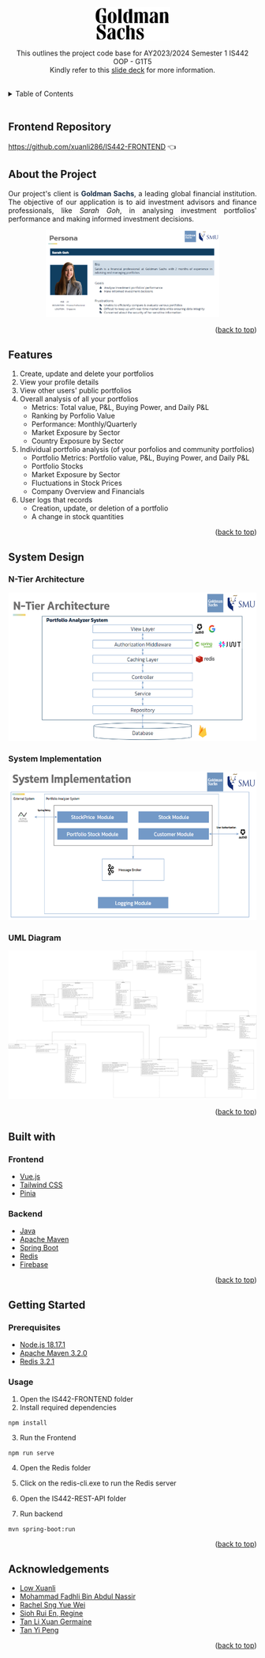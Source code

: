 <div align="center">
  <img src="https://raw.githubusercontent.com/xuanli286/IS442-FRONTEND/d1a854cdcf681d22a726a4a4a6a22649b4135cb8/public/gs-logo.svg" alt="Logo" width="30%">
  <p>
    This outlines the project code base for AY2023/2024 Semester 1 IS442 OOP - G1T5
    <br>
    Kindly refer to this <a href="./G1T5.pptx" download>slide deck</a> for more information.
  </p>
</div>
<br/>

<details id="table-of-contents">
    <summary>Table of Contents</summary>
    <ol>
        <li>
            <a href="#frontend-repository">Frontend Repository</a>
        </li>
        <li>
            <a href="#about-the-project">About the Project</a>
        </li>
        <li>
            <a href="#features">Features</a>
        </li>
        <li>
            <a href="#system-design">System Design</a>
            <ul>
                <li>
                    <a href="#n-tier-architecture">N-Tier Architecture</a>
                </li>
                <li>
                    <a href="#system-implementation">System Implementation</a>
                </li>
                <li>
                    <a href="#uml-diagram">UML Diagram</a>
                </li>
            </ul>
        </li>
        <li>
            <a href="#built-with">Built with</a>
            <ul>
                <li>
                    <a href="#frontend">Frontend</a>
                </li>
                <li>
                    <a href="#backend">Backend</a>
                </li>
            </ul>
        </li>
        <li>
            <a href="#getting-started">Getting Started</a>
            <ul>
                <li>
                    <a href="#prerequisites">Prerequisites</a>
                </li>
                <li>
                    <a href="#usage">Usage</a>
                </li>
            </ul>
        </li>
        <li>
            <a href="#acknowledgements">Acknowledgements</a>
        </li>
    </ol>
</details>
<br/>

## Frontend Repository
https://github.com/xuanli286/IS442-FRONTEND 👈

## About the Project
<p style="text-align: justify;">
    Our project's client is <span style="color: #192e47; font-weight: bold">Goldman Sachs</span>, a leading global financial institution. 
    The objective of our application is to aid investment advisors and finance professionals, like <em>Sarah Goh</em>, in analysing investment portfolios' performance and making informed investment decisions.
</p>
<div align="center">
    <img width="70%" src="./images/persona.png">
</div>
<p align="right">(<a href="#table-of-contents">back to top</a>)</p>

## Features
<ol>
    <li>Create, update and delete your portfolios</li>
    <li>View your profile details</li>
    <li>View other users' public portfolios</li>
    <li>
        Overall analysis of all your portfolios
        <ul>
            <li>Metrics: Total value, P&L, Buying Power, and Daily P&L</li>
            <li>Ranking by Porfolio Value</li>
            <li>Performance: Monthly/Quarterly</li>
            <li>Market Exposure by Sector</li>
            <li>Country Exposure by Sector</li>
        </ul>
    </li>
    <li>
        Individual portfolio analysis (of your porfolios and community portfolios)
        <ul>
            <li>Portfolio Metrics: Portfolio value, P&L, Buying Power, and Daily P&L</li>
            <li>Portfolio Stocks</li>
            <li>Market Exposure by Sector</li>
            <li>Fluctuations in Stock Prices</li>
            <li>Company Overview and Financials</li>
        </ul>
    </li>
    <li>
        User logs that records
        <ul>
            <li>Creation, update, or deletion of a portfolio</li>
            <li>A change in stock quantities</li>
        </ul>
    </li>
</ol>
<p align="right">(<a href="#table-of-contents">back to top</a>)</p>

## System Design
### N-Tier Architecture
<div align="center">
	<img src="./images/n-tier.png" alt="n-tier" width="600" height="300">
</div>

### System Implementation
<div align="center">
	<img src="./images/system_implementation.png" alt="system-implementation" width="600" height="300">
</div>

### UML Diagram
<div align="center">
	<img src="./images/uml.jpg" alt="uml-diagram" width="600" height="300">
</div>
<p align="right">(<a href="#table-of-contents">back to top</a>)</p>


## Built with

### Frontend
<ul>
    <li>
        <a href="https://vuejs.org">Vue.js</a>
    </li>
    <li>
        <a href="https://tailwindcss.com/">Tailwind CSS</a>
    </li>
    <li>
        <a href="https://pinia.vuejs.org/">Pinia</a>
    </li>
</ul>

### Backend
<ul>
    <li>
        <a href="https://www.java.com/en/">Java</a>
    </li>
    <li>
        <a href="https://maven.apache.org/index.html">Apache Maven</a>
    </li>
    <li>
        <a href="https://spring.io/projects/spring-boot">Spring Boot</a>
    </li>
    <li>
        <a href="https://github.com/microsoftarchive/redis/releases/tag/win-3.2.100">Redis</a>
    </li>
    <li>
        <a href="https://firebase.google.com/">Firebase</a>
    </li>
</ul>

<p align="right">(<a href="#table-of-contents">back to top</a>)</p>


## Getting Started

### Prerequisites
<ul>
    <li>
        <a href="https://nodejs.org/en">Node.js 18.17.1</a>
    </li>
    <li>
        <a href="https://maven.apache.org/install.html">Apache Maven 3.2.0</a>
    </li>
    <li>
        <a href="https://github.com/microsoftarchive/redis/releases/tag/win-3.2.100">Redis 3.2.1</a>
    </li>
</ul>

### Usage

1. Open the IS442-FRONTEND folder
2. Install required dependencies

```
npm install
```
3. Run the Frontend

```
npm run serve
```
4. Open the Redis folder
5. Click on the redis-cli.exe to run the Redis server

6. Open the IS442-REST-API folder
7. Run backend

```
mvn spring-boot:run
```

<p align="right">(<a href="#table-of-contents">back to top</a>)</p>


## Acknowledgements
* [Low Xuanli](https://github.com/xuanli286)
* [Mohammad Fadhli Bin Abdul Nassir](https://github.com/mohammadfadhli)
* [Rachel Sng Yue Wei](https://github.com/rrachea)
* [Sioh Rui En, Regine](https://github.com/ruigine)
* [Tan Li Xuan Germaine](https://github.com/germainetan)
* [Tan Yi Peng](https://github.com/tanyipeng834)
<p align="right">(<a href="#table-of-contents">back to top</a>)</p>